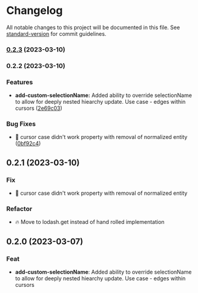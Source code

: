 # Changelog

All notable changes to this project will be documented in this file. See [standard-version](https://github.com/conventional-changelog/standard-version) for commit guidelines.

### [0.2.3](https://github.com/conpagoaus/apollo-cache-helpers/compare/v0.2.2...v0.2.3) (2023-03-10)

### 0.2.2 (2023-03-10)


### Features

* **add-custom-selectionName:** Added ability to override selectionName to allow for deeply nested hiearchy update. Use case - edges within cursors ([2e69c03](https://github.com/conpagoaus/apollo-cache-helpers/commit/2e69c039c7bd3cf25b4d367f8098a4466ee0825b))


### Bug Fixes

* :bug: cursor case didn't work property with removal of normalized entity ([0bf92c4](https://github.com/conpagoaus/apollo-cache-helpers/commit/0bf92c460959cd1953b98ddbb565fbfa0752938e))

## 0.2.1 (2023-03-10)

### Fix

- :bug: cursor case didn't work property with removal of normalized entity

### Refactor

- :fire: Move to lodash.get instead of hand rolled implementation

## 0.2.0 (2023-03-07)

### Feat

- **add-custom-selectionName**: Added ability to override selectionName to allow for deeply nested hiearchy update. Use case - edges within cursors

